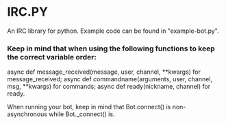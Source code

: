 # IRC.PY

An IRC library for python.
Example code can be found in "example-bot.py".

### Keep in mind that when using the following functions to keep the correct variable order:
async def message_received(message, user, channel, **kwargs) for message_received;
async def commandname(arguments, user, channel, msg, **kwargs) for commands;
async def ready(nickname, channel) for ready.

When running your bot, keep in mind that Bot.connect() is non-asynchronous while Bot._connect() is.
